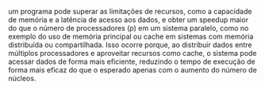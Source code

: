 um programa pode superar as limitações de recursos, como a capacidade de memória e a latência de acesso aos dados, e obter um speedup maior do que o número de processadores (p) em um sistema paralelo, como no exemplo do uso de memória principal ou cache em sistemas com memória distribuída ou compartilhada. Isso ocorre porque, ao distribuir dados entre múltiplos processadores e aproveitar recursos como cache, o sistema pode acessar dados de forma mais eficiente, reduzindo o tempo de execução de forma mais eficaz do que o esperado apenas com o aumento do número de núcleos.